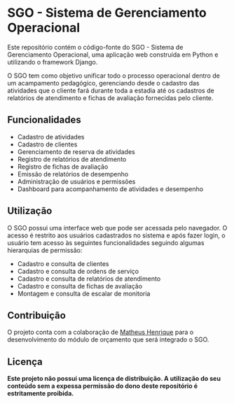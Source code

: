 # SGO - Sistema de Gerenciamento Operacional


Este repositório contém o código-fonte do SGO - Sistema de Gerenciamento Operacional, uma aplicação web construída em Python e utilizando o framework Django.

O SGO tem como objetivo unificar todo o processo operacional dentro de um acampamento pedagógico, gerenciando desde o cadastro das atividades que o cliente fará durante toda a estadia até os cadastros de relatórios de atendimento e fichas de avaliação fornecidas pelo cliente.


## Funcionalidades

- Cadastro de atividades
- Cadastro de clientes
- Gerenciamento de reserva de atividades
- Registro de relatórios de atendimento
- Registro de fichas de avaliação
- Emissão de relatórios de desempenho
- Administração de usuários e permissões
- Dashboard para acompanhamento de atividades e desempenho


## Utilização

O SGO possui uma interface web que pode ser acessada pelo navegador. O acesso é restrito aos usuários cadastrados no sistema e após fazer login, o usuário tem acesso às seguintes funcionalidades seguindo algumas hierarquias de permissão:

- Cadastro e consulta de clientes
- Cadastro e consulta de ordens de serviço
- Cadastro e consulta de relatórios de atendimento
- Cadastro e consulta de fichas de avaliação
- Montagem e consulta de escalar de monitoria


## Contribuição

O projeto conta com a colaboração de [Matheus Henrique](https://github.com/Nerd-MHOV) para o desenvolvimento do módulo de orçamento que será integrado o SGO.

## Licença

**Este projeto não possui uma licença de distribuição. A utilização do seu conteúdo sem a expessa permissão do dono deste repositório é estritamente proibida.**
